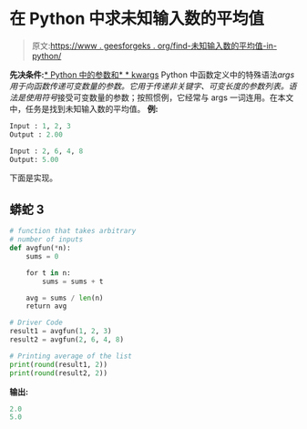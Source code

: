 # 在 Python 中求未知输入数的平均值

> 原文:[https://www . geesforgeks . org/find-未知输入数的平均值-in-python/](https://www.geeksforgeeks.org/find-the-average-of-an-unknown-number-of-inputs-in-python/)

**先决条件:**[* Python 中的参数和* * kwargs](https://www.geeksforgeeks.org/args-kwargs-python/)
Python 中函数定义中的特殊语法*args 用于向函数传递可变数量的参数。它用于传递非关键字、可变长度的参数列表。语法是使用符号*接受可变数量的参数；按照惯例，它经常与 args 一词连用。在本文中，任务是找到未知输入数的平均值。
**例:**

```py
Input : 1, 2, 3
Output : 2.00

Input : 2, 6, 4, 8
Output: 5.00
```

下面是实现。

## 蟒蛇 3

```py
# function that takes arbitrary
# number of inputs
def avgfun(*n):
    sums = 0

    for t in n:
        sums = sums + t

    avg = sums / len(n)
    return avg

# Driver Code
result1 = avgfun(1, 2, 3)
result2 = avgfun(2, 6, 4, 8)

# Printing average of the list
print(round(result1, 2))
print(round(result2, 2))
```

**输出:**

```py
2.0
5.0
```